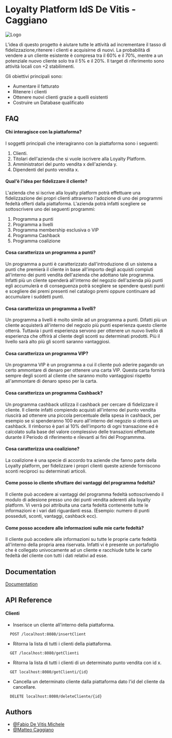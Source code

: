 

# Loyalty Platform IdS De Vitis - Caggiano

![Logo](https://s3.envato.com/files/269204463/loyalty-platform_inline_preview.jpg)

L’idea di questo progetto è aiutare tutte le attività ad incrementare il tasso di fidelizzazione,ritenere i clienti e acquisirne di nuovi.
La probabilità di vendere a un cliente esistente è compresa tra il 60% e il 70%, mentre a un potenziale nuovo cliente solo tra il 5% e il 20%.
Il target di riferimento sono attività locali con +2 stabilimenti.

Gli obiettivi principali sono:
- Aumentare il fatturato
- Ritenere i clienti
- Ottenere nuovi clienti grazie a quelli esistenti
- Costruire un Database qualificato

## FAQ

#### Chi interagisce con la piattaforma?

I soggetti principali che interagiranno con la piattaforma sono i seguenti:
1) Clienti.
2) Titolari dell'azienda che si vuole iscrivere alla Loyalty Platform.
3) Amministratori del punto vendita x dell'azienda y.
4) Dipendenti del punto vendita x.
#### Qual'è l'idea per fidelizzare il cliente?
L'azienda che si iscrive alla loyalty platform potrà effettuare una
fidelizzazione dei propri clienti attraverso l'adozione di uno dei programmi fedeltà offerti dalla piattaforma. L'azienda potrà infatti scegliere se sottoscrivere uno dei seguenti programmi:
1) Programma a punti
2) Programma a livelli
3) Programma membership esclusiva o VIP
4) Programma Cashback
5) Programma coalizione
#### Cosa caratterizza un programma a punti?
Un programma a punti è caratterizzato dall'introduzione di un 
sistema a punti che premierà il cliente in base all'importo degli acquisti compiuti all'interno dei punti vendita dell'azienda che adottano tale programma. Infatti più un cliente spenderà all'interno del negozio dell'azienda più punti egli accumulerà e di conseguenza potrà scegliere se spendere questi punti e scegliere dei premi presenti nel catalogo premi oppure continuare ad accumulare i suddetti punti.
#### Cosa caratterizza un programma a livelli?
Un programma a livelli è molto simile ad un programma a punti. Difatti più un cliente acquisterà all'interno del negozio più punti esperienza questo cliente otterrà. Tuttavia i punti esperienza servono per ottenere un nuovo livello di esperienza che offrirà al cliente degli sconti su determinati prodotti. Più il livello sarà alto più gli sconti saranno vantaggiosi.
#### Cosa caratterizza un programma VIP?
Un programma VIP è un programma a cui il cliente può aderire pagando un certo ammontare di denaro per ottenere una carta VIP. Questa carta fornirà sempre degli sconti al cliente che saranno molto vantaggiosi rispetto all'ammontare di denaro speso per la carta.
#### Cosa caratterizza un programma Cashback?
Un programma cashback utilizza il cashback per cercare di fidelizzare il cliente. Il cliente infatti compiendo acquisti all'interno del punto vendita riuscirà ad ottenere una piccola percentuale della spesa in cashback, per esempio se si spenderanno 100 euro all'interno del negozio si otterrà un cashback. Il rimborso è pari al 10% dell'importo di ogni transazione ed è calcolato sulla base del valore complessivo delle transazioni effettuate durante il Periodo di riferimento e rilevanti ai fini del Programmma. 
#### Cosa caratterizza una coalizione?
La coalizione è una specie di accordo tra aziende che fanno parte della Loyalty platform, per fidelizzare i propri clienti queste aziende forniscono sconti reciproci su determinati articoli.
#### Come posso io cliente sfruttare dei vantaggi del programma fedeltà?
Il cliente può accedere ai vantaggi del programma fedeltà sottoscrivendo il modulo di adesione presso uno dei punti vendita aderenti alla loyalty platform. Vi verrà poi attribuita una carta fedeltà contenente tutte le informazioni e i vari dati riguardanti essa. (Esempio: numero di punti posseduti, sconti, vantaggi, cashback ecc).
#### Come posso accedere alle informazioni sulle mie carte fedeltà?
Il cliente può accedere alle informazioni su tutte le proprie carte fedeltà all'interno della propria area riservata. Infatti vi è presente un portafoglio che è collegato univocamente ad un cliente e racchiude tutte le carte fedeltà del cliente con tutti i dati relativi ad esse. 




## Documentation

[Documentation](https://github.com/FabioDevIsTyping/IdS-2022-DeVitis-Caggiano)




## API Reference


#### Clienti

- Inserisce un cliente all'interno della piattaforma.
```http
  POST /localhost:8080/insertClient
```

- Ritorna la lista di tutti i clienti della piattaforma.

```http
  GET /localhost:8080/getClienti
```

- Ritorna la lista di tutti i clienti di un determinato punto vendita con id x.

```http
  GET localhost:8080/getClienti/{id}
```
- Cancella un determinato cliente dalla piattaforma dato l'id del cliente da cancellare.
```http
  DELETE localhost:8080/deleteCliente/{id}
```


## Authors

- [@Fabio De Vitis Michele](https://github.com/FabioDevIsTyping)
- [@Matteo Caggiano](https://github.com/caggicaggi)



